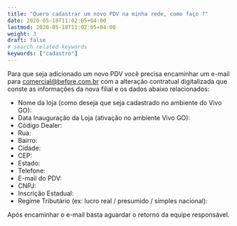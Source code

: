```yaml
---
title: "Quero cadastrar um novo PDV na minha rede, como faço ?"
date: 2020-05-18T11:02:05+04:00
lastmod: 2020-05-18T11:02:05+04:00
weight: 3
draft: false
# search related keywords
keywords: ["cadastro"]
---
```


Para que seja adicionado um novo PDV você precisa encaminhar um e-mail para comercial@before.com.br com a alteração contratual digitalizada que conste as informações da nova filial e os dados abaixo relacionados:

- Nome da loja (como deseja que seja cadastrado no ambiente do Vivo GO):
- Data Inauguração da Loja (ativação no ambiente Vivo GO):
- Código Dealer:
- Rua:
- Bairro:
- Cidade:
- CEP:
- Estado:
- Telefone:
- E-mail do PDV:
- CNPJ:
- Inscrição Estadual:
- Regime Tributário (ex: lucro real / presumido / simples nacional):

Após encaminhar o e-mail basta aguardar o retorno da equipe responsável.
